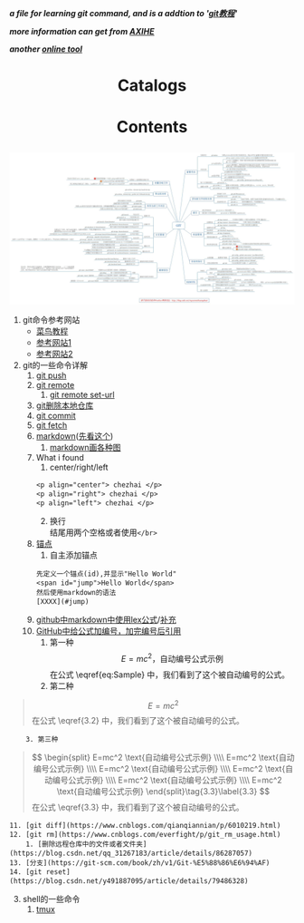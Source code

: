 ***a file for learning git command, and is a addtion to '[git教程](https://www.runoob.com/git/git-tutorial.html)'***

***more information can get from [AXIHE](https://www.axihe.com/markdown-deu/markdown-hello/markdown-tutorial.html)***

***another [online tool](http://mahua.jser.me/)***

# <p align="center"> Catalogs </p> 



# <p align="center"> Contents </p>

![alt github命令总结图](./pictures/git命令.jpg)</br> 
1. git命令参考网站</br> 
    + [菜鸟教程](https://www.runoob.com/git/git-tutorial.html)</br>
    + [参考网站1](https://www.jianshu.com/p/93318220cdce)</br>
    + [参考网站2](https://www.imooc.com/article/2733)</br>
2. git的一些命令详解   
    1. [git push](https://blog.csdn.net/hobhunter/article/details/79463168)   
    2. [git remote](https://www.cnblogs.com/irocker/p/git-remote.html)  
        1. [git remote set-url](https://blog.csdn.net/lamp_yang_3533/article/details/80379246)   
    3. [git删除本地仓库](https://www.cnblogs.com/zgcr654321/p/9655543.html)   
    4. [git commit](https://www.cnblogs.com/qianqiannian/p/6005628.html)   
    5. [git fetch](https://www.cnblogs.com/chenlogin/p/6592228.html)   
    6. [markdown](https://www.runoob.com/markdown/md-tutorial.html)([先看这个](https://www.runoob.com/markdown/md-tutorial.html))   
        1. [markdown画各种图](https://blog.csdn.net/lis_12/article/details/80693975)   
    7. What i found   
        1. center/right/left  
        ```
        <p align="center"> chezhai </p>
        <p align="right"> chezhai </p>
        <p align="left"> chezhai </p>
        ```     
        2. 换行   
结尾用两个空格或者使用`</br>`   
    8. [锚点](https://my.oschina.net/antsky/blog/1475173?utm_medium=referral)   
        1. 自主添加锚点  
        ```
        先定义一个锚点(id),并显示"Hello World"
        <span id="jump">Hello World</span>
        然后使用markdown的语法
        [XXXX](#jump)
        ```   
    9. [github中markdown中使用lex公式](https://www.jianshu.com/p/25f0139637b7)\/[补充](https://www.zybuluo.com/codeep/note/163962#1%E5%A6%82%E4%BD%95%E8%BE%93%E5%85%A5%E4%B8%80%E4%B8%AA%E6%96%B9%E7%A8%8B%E5%BC%8F%E5%BA%8F%E5%88%97)    
    10. [GitHub中给公式加编号，加完编号后引用](https://blog.csdn.net/Mage\_EE/article/details/75331889)   
        1. 第一种    
$$
\begin{equation}
E=mc^2 \text{，自动编号公式示例}
\label{eq:Sample}
\end{equation}
$$
在公式 \eqref{eq:Sample} 中，我们看到了这个被自动编号的公式。  
        2. 第二种   
> $$
> E=mc^2 \tag{3.2}\label{3.2}
> $$
> 在公式 \eqref{3.2} 中，我们看到了这个被自动编号的公式。</br>

        3. 第三种   
> $$
> \begin{split}
> E=mc^2 \text{自动编号公式示例} \\\\ 
> E=mc^2 \text{自动编号公式示例} \\\\
> E=mc^2 \text{自动编号公式示例} \\\\
> E=mc^2 \text{自动编号公式示例} \\\\
> E=mc^2 \text{自动编号公式示例} \\\\
> E=mc^2 \text{自动编号公式示例}
> \end{split}\tag{3.3}\label{3.3}
> $$
> 在公式 \eqref{3.3} 中，我们看到了这个被自动编号的公式。</br>

    11. [git diff](https://www.cnblogs.com/qianqiannian/p/6010219.html)   
    12. [git rm](https://www.cnblogs.com/everfight/p/git_rm_usage.html)   
        1. [删除远程仓库中的文件或者文件夹](https://blog.csdn.net/qq_31267183/article/details/86287057)   
    13. [分支](https://git-scm.com/book/zh/v1/Git-%E5%88%86%E6%94%AF)   
    14. [git reset](https://blog.csdn.net/y491887095/article/details/79486328)

3. shell的一些命令   
    1. [tmux](http://www.ruanyifeng.com/blog/2019/10/tmux.html)    

